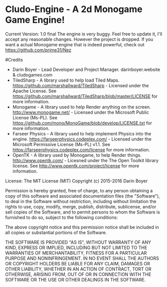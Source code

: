 # Cludo-Engine - A 2d Monogame Game Engine!


Current Version: 1.0 final
The engine is very buggy. Feel free to update it, I'll accept any reasonable changes. However the project is dropped.
If you want a actual Monogame engine that is indeed powerful, check out https://github.com/prime31/Nez

#Credits
- Darin Boyer - Lead Developer and Project Manager. darinboyer.website & cludogames.com
- TiledSharp - A library used to help load Tiled Maps. https://github.com/marshallward/TiledSharp - Licensed under the Apache License. See https://github.com/marshallward/TiledSharp/blob/master/LICENSE for more information.
- Monogame - A library used to help Render anything on the screen. http://www.monogame.net/ - Licensed under the ﻿Microsoft Public License (Ms-PL). See https://github.com/mono/MonoGame/blob/develop/LICENSE.txt for more information.
- Farseer Physics - A library used to help implement Physics into the engine. https://farseerphysics.codeplex.com/ - Licensed under the Microsoft Permissive License (Ms-PL) v1.1. See https://farseerphysics.codeplex.com/license for more information.
- OpenTK - A library used by Monogame, to help Render things. http://www.opentk.com/ - Licesned under the The Open Toolkit library license. See http://www.opentk.com/project/license for more information.

License:
The MIT License (MIT)
Copyright (c) 2015-2016 Darin Boyer

Permission is hereby granted, free of charge, to any person obtaining a copy of this software and associated documentation files (the "Software"), to deal in the Software without restriction, including without limitation the rights to use, copy, modify, merge, publish, distribute, sublicense, and/or sell copies of the Software, and to permit persons to whom the Software is furnished to do so, subject to the following conditions:

The above copyright notice and this permission notice shall be included in all copies or substantial portions of the Software.

THE SOFTWARE IS PROVIDED "AS IS", WITHOUT WARRANTY OF ANY KIND, EXPRESS OR IMPLIED, INCLUDING BUT NOT LIMITED TO THE WARRANTIES OF MERCHANTABILITY, FITNESS FOR A PARTICULAR PURPOSE AND NONINFRINGEMENT. IN NO EVENT SHALL THE AUTHORS OR COPYRIGHT HOLDERS BE LIABLE FOR ANY CLAIM, DAMAGES OR OTHER LIABILITY, WHETHER IN AN ACTION OF CONTRACT, TORT OR OTHERWISE, ARISING FROM, OUT OF OR IN CONNECTION WITH THE SOFTWARE OR THE USE OR OTHER DEALINGS IN THE SOFTWARE.
